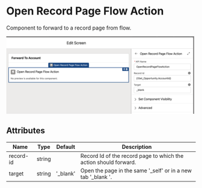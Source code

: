 # Open Record Page Flow Action

Component to forward to a record page from flow.

<img src="../../../../../images/open-record-page-flow-action.png" alt="open-record-page-flow-action" width="500"/>

## Attributes

| Name      | Type   | Default   | Description                                                      |
| --------- | ------ | --------- | ---------------------------------------------------------------- |
| record-id | string |           | Record Id of the record page to which the action should forward. |
| target    | string | '\_blank' | Open the page in the same '\_self' or in a new tab '\_blank '.   |

